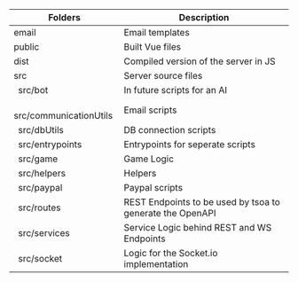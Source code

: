 | Folders                      | Description                                               |
| ---------------------------- | --------------------------------------------------------- |
| email                        | Email templates                                           |
| public                       | Built Vue files                                           |
| dist                         | Compiled version of the server in JS                      |
| src                          | Server source files                                       |
| &ensp;src/bot                | In future scripts for an AI                               |
| &ensp;src/communicationUtils | Email scripts                                             |
| &ensp;src/dbUtils            | DB connection scripts                                     |
| &ensp;src/entrypoints        | Entrypoints for seperate scripts                          |
| &ensp;src/game               | Game Logic                                                |
| &ensp;src/helpers            | Helpers                                                   |
| &ensp;src/paypal             | Paypal scripts                                            |
| &ensp;src/routes             | REST Endpoints to be used by tsoa to generate the OpenAPI |
| &ensp;src/services           | Service Logic behind REST and WS Endpoints                |
| &ensp;src/socket             | Logic for the Socket.io implementation                    |
